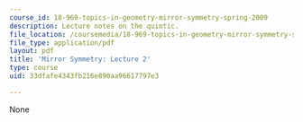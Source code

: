```yaml
---
course_id: 18-969-topics-in-geometry-mirror-symmetry-spring-2009
description: Lecture notes on the quintic.
file_location: /coursemedia/18-969-topics-in-geometry-mirror-symmetry-spring-2009/33dfafe4343fb216e890aa96617797e3_MIT18_969s09_lec09.pdf
file_type: application/pdf
layout: pdf
title: 'Mirror Symmetry: Lecture 2'
type: course
uid: 33dfafe4343fb216e890aa96617797e3

---
```

None